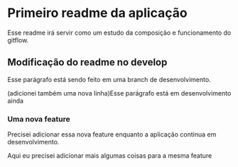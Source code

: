 # Primeiro readme da aplicação
Esse readme irá servir como um estudo da composição e funcionamento do gitflow.
## Modificação do readme no develop
Esse parágrafo está sendo feito em uma branch de desenvolvimento.

(adicionei também uma nova linha)Esse parágrafo está em desenvolvimento ainda

### Uma nova feature

Precisei adicionar essa nova feature enquanto a aplicação continua em desenvolvimento.

Aqui eu precisei adicionar mais algumas coisas para a mesma feature